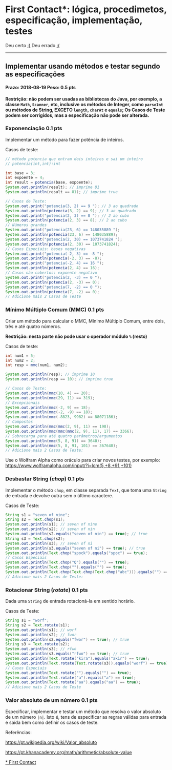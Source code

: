 First Contact*: lógica, procedimetos, especificação, implementação, testes
==========================================================================
Deu certo [:)](https://raw.githubusercontent.com/poo-2018-2/ava-00-procedimentos/master/yes.jpg)
Deu errado [:(](https://raw.githubusercontent.com/poo-2018-2/ava-00-procedimentos/master/no.jpg)

* * *

## Implementar usando métodos e testar segundo as especificações

#### Prazo: 2018-08-19 Peso: 0.5 pts

**Restrição: não podem ser usadas as bibliotecas do Java, por exemplo, a classe `Math`, `Scanner`, etc, inclusive os métodos de Integer, como `parseInt` ou métodos de String, EXCETO `length`, `charAt` e `equals`; Os Casos de Teste podem ser corrigidos, mas a especificação não pode ser alterada.**

### Exponenciação 0.1 pts

Implementar um método para fazer potência de inteiros.

Casos de teste:

```java
// método potencia que entram dois inteiros e sai um inteiro
// potencia(int,int):int

int base = 3;
int expoente = 4;
int result = potencia(base, expoente);
System.out.println(result); // imprime 81
System.out.println(result == 81); // imprime true

// Casos de Teste:
System.out.print("potencia(3, 2) == 9 "); // 3 ao quadrado
System.out.println(potencia(3, 2) == 9); // 3 ao quadrado
System.out.print("potencia(2, 3) == 8 "); // 2 ao cubo
System.out.println(potencia(2, 3) == 8); // 2 ao cubo
// Números grandes
System.out.print("potencia(23, 6) == 148035889 ");
System.out.println(potencia(23, 6) == 148035889);
System.out.print("potencia(2, 30) == 1073741824 ");
System.out.println(potencia(2, 30) == 1073741824);
// Casos Especiais: bases negativas
System.out.print("potencia(-2, 3) == -8 ");
System.out.println(potencia(-2, 3) == -8);
System.out.print("potencia(-2, 4) == 16 ");
System.out.println(potencia(2, 4) == 16);
// Casos não cobertos: expoente negativo
System.out.print("potencia(2, -3) == 0 ");
System.out.println(potencia(2, -3) == 0);
System.out.print("potencia(7, -2) == 0 ");
System.out.println(potencia(7, -2) == 0);
// Adicione mais 2 Casos de Teste
```

### Mínimo Múltiplo Comum (MMC) 0.1 pts

Criar um método para calcular o MMC, Mínimo Múltiplo Comum, entre dois, três e até quatro números.

**Restrição: nesta parte não pode usar o operador módulo `%` (resto)**

Casos de teste:

```java
int num1 = 5;
int num2 = 2;
int resp = mmc(num1, num2);

System.out.println(resp); // imprime 10
System.out.println(resp == 10); // imprime true

// Casos de Teste:
System.out.println(mmc(10, 4) == 20);
System.out.println(mmc(29, 11) == 319);
// Excepcionais
System.out.println(mmc(-2, 9) == 18);
System.out.println(mmc(-2, -9) == 18);
System.out.println(mmc(-8823, 9982) == 88071186);
// Compostos
System.out.println(mmc(mmc(2, 9), 11) == 198);
System.out.println(mmc(mmc(mmc(2, 9), 11), 17) == 3366);
// Sobrecarga para até quatro parâmetros/argumentos
System.out.println(mmc(5, 8, 91) == 3640);
System.out.println(mmc(5, 8, 91, 101) == 367640);
// Adicione mais 2 Casos de Teste:
```

Use o Wolfram Alpha como oráculo para criar novos testes, por exemplo: <https://www.wolframalpha.com/input/?i=lcm(5,+8,+91,+101)>

### Desbastar String (_chop_) 0.1 pts

Implementar o método `chop`, em classe separada `Text`, que toma uma `String` de entrada e devolve outra sem o último caractere.

Casos de Teste:

```java
String s1 = "seven of nine";
String s2 = Text.chop(s1);
System.out.println(s1); // seven of nine
System.out.println(s2); // seven of nin
System.out.println(s2.equals("seven of nin") == true); // true
String s3 = Text.chop(s2);
System.out.println(s3); // seven of ni
System.out.println(s3.equals("seven of ni") == true); // true
System.out.println(Text.chop("spock").equals("spoc") == true);
// Casos Especiais
System.out.println(Text.chop("Q").equals("") == true);
System.out.println(Text.chop("").equals("") == true);
System.out.println(Text.chop(Text.chop(Text.chop("abc"))).equals("") == true);
// Adicione mais 2 Casos de Teste:
```

### Rotacionar String (_rotate_) 0.1 pts

Dada uma `String` de entrada rotacioná-la em sentido horário.

Casos de Teste:

```java
String s1 = "worf";
String s2 = Text.rotate(s1);
System.out.println(s1); // worf
System.out.println(s2); // fwor
System.out.println(s2.equals("fwor") == true); // true
String s3 = Text.rotate(s2);
System.out.println(s3); // rfwo
System.out.println(s3.equals("rfwo") == true); // true
System.out.println(Text.rotate("kira").equals("akir") == true);
System.out.println(Text.rotate(Text.rotate(s3)).equals("worf") == true);
// Casos Especiais
System.out.println(Text.rotate("").equals("") == true);
System.out.println(Text.rotate("a").equals("a") == true);
System.out.println(Text.rotate("aa").equals("aa") == true);
// Adicione mais 2 Casos de Teste
```

### Valor absoluto de um número 0.1 pts

Especificar, implementar e testar um método que resolva o valor absoluto de um número `|n|`. Isto é, tens de especificar as regras válidas para entrada e saída bem como definir os casos de teste.

Referências:

<https://pt.wikipedia.org/wiki/Valor_absoluto>

<https://pt.khanacademy.org/math/arithmetic/absolute-value>

[* First Contact](https://www.youtube.com/watch?v=2orQxtEmtjE)
